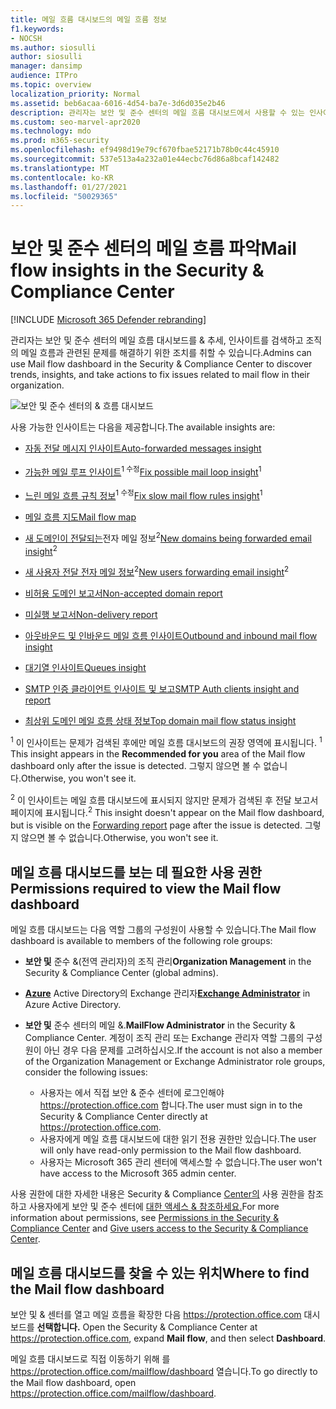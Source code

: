 ```yaml
---
title: 메일 흐름 대시보드의 메일 흐름 정보
f1.keywords:
- NOCSH
ms.author: siosulli
author: siosulli
manager: dansimp
audience: ITPro
ms.topic: overview
localization_priority: Normal
ms.assetid: beb6acaa-6016-4d54-ba7e-3d6d035e2b46
description: 관리자는 보안 및 준수 센터의 메일 흐름 대시보드에서 사용할 수 있는 인사이트 및 & 있습니다.
ms.custom: seo-marvel-apr2020
ms.technology: mdo
ms.prod: m365-security
ms.openlocfilehash: ef9498d19e79cf670fbae52171b78b0c44c45910
ms.sourcegitcommit: 537e513a4a232a01e44ecbc76d86a8bcaf142482
ms.translationtype: MT
ms.contentlocale: ko-KR
ms.lasthandoff: 01/27/2021
ms.locfileid: "50029365"
---
```

# <a name="mail-flow-insights-in-the-security--compliance-center"></a><span data-ttu-id="a0073-103">보안 및 준수 센터의 메일 흐름 파악</span><span class="sxs-lookup"><span data-stu-id="a0073-103">Mail flow insights in the Security & Compliance Center</span></span>

[!INCLUDE [Microsoft 365 Defender rebranding](../includes/microsoft-defender-for-office.md)]


<span data-ttu-id="a0073-104">관리자는 보안 및 준수 센터의 메일 흐름 대시보드를 & 추세, 인사이트를 검색하고 조직의 메일 흐름과 관련된 문제를 해결하기 위한 조치를 취할 수 있습니다.</span><span class="sxs-lookup"><span data-stu-id="a0073-104">Admins can use Mail flow dashboard in the Security & Compliance Center to discover trends, insights, and take actions to fix issues related to mail flow in their organization.</span></span>

![보안 및 준수 센터의 & 흐름 대시보드](../../media/mail-flow-dashboard-v2.png)

<span data-ttu-id="a0073-106">사용 가능한 인사이트는 다음을 제공합니다.</span><span class="sxs-lookup"><span data-stu-id="a0073-106">The available insights are:</span></span>

- [<span data-ttu-id="a0073-107">자동 전달 메시지 인사이트</span><span class="sxs-lookup"><span data-stu-id="a0073-107">Auto-forwarded messages insight</span></span>](mfi-auto-forwarded-messages-report.md)

- <span data-ttu-id="a0073-108">[가능한 메일 루프 인사이트](mfi-mail-loop-insight.md)<sup>1 수정</sup></span><span class="sxs-lookup"><span data-stu-id="a0073-108">[Fix possible mail loop insight](mfi-mail-loop-insight.md)<sup>1</sup></span></span>

- <span data-ttu-id="a0073-109">[느린 메일 흐름 규칙 정보](mfi-slow-mail-flow-rules-insight.md)<sup>1 수정</sup></span><span class="sxs-lookup"><span data-stu-id="a0073-109">[Fix slow mail flow rules insight](mfi-slow-mail-flow-rules-insight.md)<sup>1</sup></span></span>

- [<span data-ttu-id="a0073-110">메일 흐름 지도</span><span class="sxs-lookup"><span data-stu-id="a0073-110">Mail flow map</span></span>](mfi-mail-flow-map-report.md)

- <span data-ttu-id="a0073-111">[새 도메인이 전달되는](mfi-new-domains-being-forwarded-email.md)전자 메일 정보<sup>2</sup></span><span class="sxs-lookup"><span data-stu-id="a0073-111">[New domains being forwarded email insight](mfi-new-domains-being-forwarded-email.md)<sup>2</sup></span></span>

- <span data-ttu-id="a0073-112">[새 사용자 전달 전자 메일 정보](mfi-new-users-forwarding-email.md)<sup>2</sup></span><span class="sxs-lookup"><span data-stu-id="a0073-112">[New users forwarding email insight](mfi-new-users-forwarding-email.md)<sup>2</sup></span></span>

- [<span data-ttu-id="a0073-113">비허용 도메인 보고서</span><span class="sxs-lookup"><span data-stu-id="a0073-113">Non-accepted domain report</span></span>](mfi-non-accepted-domain-report.md)

- [<span data-ttu-id="a0073-114">미실행 보고서</span><span class="sxs-lookup"><span data-stu-id="a0073-114">Non-delivery report</span></span>](mfi-non-delivery-report.md)

- [<span data-ttu-id="a0073-115">아웃바운드 및 인바운드 메일 흐름 인사이트</span><span class="sxs-lookup"><span data-stu-id="a0073-115">Outbound and inbound mail flow insight</span></span>](mfi-outbound-and-inbound-mail-flow.md)

- [<span data-ttu-id="a0073-116">대기열 인사이트</span><span class="sxs-lookup"><span data-stu-id="a0073-116">Queues insight</span></span>](mfi-queue-alerts-and-queues.md)

- [<span data-ttu-id="a0073-117">SMTP 인증 클라이언트 인사이트 및 보고</span><span class="sxs-lookup"><span data-stu-id="a0073-117">SMTP Auth clients insight and report</span></span>](mfi-smtp-auth-clients-report.md)

- [<span data-ttu-id="a0073-118">최상위 도메인 메일 흐름 상태 정보</span><span class="sxs-lookup"><span data-stu-id="a0073-118">Top domain mail flow status insight</span></span>](mfi-domain-mail-flow-status-insight.md)

<span data-ttu-id="a0073-119"><sup>1</sup> 이 인사이트는 문제가 검색된 후에만 메일 흐름 대시보드의 권장 영역에 표시됩니다. </span><span class="sxs-lookup"><span data-stu-id="a0073-119"><sup>1</sup> This insight appears in the **Recommended for you** area of the Mail flow dashboard only after the issue is detected.</span></span> <span data-ttu-id="a0073-120">그렇지 않으면 볼 수 없습니다.</span><span class="sxs-lookup"><span data-stu-id="a0073-120">Otherwise, you won't see it.</span></span>

<span data-ttu-id="a0073-121"><sup>2</sup> 이 인사이트는 메일 흐름 대시보드에 표시되지 않지만 [](view-mail-flow-reports.md#forwarding-report) 문제가 검색된 후 전달 보고서 페이지에 표시됩니다.</span><span class="sxs-lookup"><span data-stu-id="a0073-121"><sup>2</sup> This insight doesn't appear on the Mail flow dashboard, but is visible on the [Forwarding report](view-mail-flow-reports.md#forwarding-report) page after the issue is detected.</span></span> <span data-ttu-id="a0073-122">그렇지 않으면 볼 수 없습니다.</span><span class="sxs-lookup"><span data-stu-id="a0073-122">Otherwise, you won't see it.</span></span>

## <a name="permissions-required-to-view-the-mail-flow-dashboard"></a><span data-ttu-id="a0073-123">메일 흐름 대시보드를 보는 데 필요한 사용 권한</span><span class="sxs-lookup"><span data-stu-id="a0073-123">Permissions required to view the Mail flow dashboard</span></span>

<span data-ttu-id="a0073-124">메일 흐름 대시보드는 다음 역할 그룹의 구성원이 사용할 수 있습니다.</span><span class="sxs-lookup"><span data-stu-id="a0073-124">The Mail flow dashboard is available to members of the following role groups:</span></span>

- <span data-ttu-id="a0073-125">**보안 및** 준수 &(전역 관리자)의 조직 관리</span><span class="sxs-lookup"><span data-stu-id="a0073-125">**Organization Management** in the Security & Compliance Center (global admins).</span></span>

- <span data-ttu-id="a0073-126">**[Azure](https://docs.microsoft.com/azure/active-directory/users-groups-roles/directory-assign-admin-roles#exchange-administrator)** Active Directory의 Exchange 관리자</span><span class="sxs-lookup"><span data-stu-id="a0073-126">**[Exchange Administrator](https://docs.microsoft.com/azure/active-directory/users-groups-roles/directory-assign-admin-roles#exchange-administrator)** in Azure Active Directory.</span></span>

- <span data-ttu-id="a0073-127">**보안 및** 준수 센터의 메일 &.</span><span class="sxs-lookup"><span data-stu-id="a0073-127">**MailFlow Administrator** in the Security & Compliance Center.</span></span> <span data-ttu-id="a0073-128">계정이 조직 관리 또는 Exchange 관리자 역할 그룹의 구성원이 아닌 경우 다음 문제를 고려하십시오.</span><span class="sxs-lookup"><span data-stu-id="a0073-128">If the account is not also a member of the Organization Management or Exchange Administrator role groups, consider the following issues:</span></span>
  - <span data-ttu-id="a0073-129">사용자는 에서 직접 보안 & 준수 센터에 로그인해야 <https://protection.office.com> 합니다.</span><span class="sxs-lookup"><span data-stu-id="a0073-129">The user must sign in to the Security & Compliance Center directly at <https://protection.office.com>.</span></span>
  - <span data-ttu-id="a0073-130">사용자에게 메일 흐름 대시보드에 대한 읽기 전용 권한만 있습니다.</span><span class="sxs-lookup"><span data-stu-id="a0073-130">The user will only have read-only permission to the Mail flow dashboard.</span></span>
  - <span data-ttu-id="a0073-131">사용자는 Microsoft 365 관리 센터에 액세스할 수 없습니다.</span><span class="sxs-lookup"><span data-stu-id="a0073-131">The user won't have access to the Microsoft 365 admin center.</span></span>

<span data-ttu-id="a0073-132">사용 권한에 대한 자세한 내용은 Security & Compliance [Center의](permissions-in-the-security-and-compliance-center.md) 사용 권한을 참조하고 사용자에게 보안 및 준수 센터에 [대한 액세스 & 참조하세요.](grant-access-to-the-security-and-compliance-center.md)</span><span class="sxs-lookup"><span data-stu-id="a0073-132">For more information about permissions, see [Permissions in the Security & Compliance Center](permissions-in-the-security-and-compliance-center.md) and [Give users access to the Security & Compliance Center](grant-access-to-the-security-and-compliance-center.md).</span></span>

## <a name="where-to-find-the-mail-flow-dashboard"></a><span data-ttu-id="a0073-133">메일 흐름 대시보드를 찾을 수 있는 위치</span><span class="sxs-lookup"><span data-stu-id="a0073-133">Where to find the Mail flow dashboard</span></span>

<span data-ttu-id="a0073-134">보안 및 & 센터를 열고 메일 흐름을 확장한 다음 <https://protection.office.com> 대시보드를 **선택합니다.** </span><span class="sxs-lookup"><span data-stu-id="a0073-134">Open the Security & Compliance Center at <https://protection.office.com>, expand **Mail flow**, and then select **Dashboard**.</span></span>

<span data-ttu-id="a0073-135">메일 흐름 대시보드로 직접 이동하기 위해 를 <https://protection.office.com/mailflow/dashboard> 열습니다.</span><span class="sxs-lookup"><span data-stu-id="a0073-135">To go directly to the Mail flow dashboard, open <https://protection.office.com/mailflow/dashboard>.</span></span>
